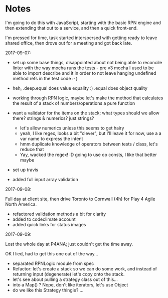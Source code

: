 # Notes

I'm going to do this with JavaScript, starting with the basic RPN engine and
then extending that out to a service, and then a quick front-end.

I'm pressed for time, task started interspersed with getting ready to leave
shared office, then drove out for a meeting and got back late.

2017-09-07:

- set up some base things, disappointed about not being able to reconcile
  linter with the way mocha runs the tests - pre v3 mocha I used to be able to
  import describe and it in order to not leave hanging undefined method refs
  in the test code :-(
- heh, .deep.equal does value equality :) .equal does object quality
- working through RPN logic, maybe let's make the method that calculates the
  result of a stack of numbers/operations a pure function
- want a validator for the items on the stack; what types should we allow there?
  strings & numerics? just strings?
  - let's allow numerics unless this seems to get hairy
  - yeah, I like regex, looks a bit "clever", but I'll leave it for now, use a
    a var name to express the intent
  - hmm duplicate knowledge of operators between tests / class, let's
    reduce that
  - Yay, wacked the regex! :D going to use op consts, I like that better maybe

- set up travis
- added full input array validation

2017-09-08:

Full day at client site, then drive Toronto to Cornwall (4h) for Play 4 Agile
North America.

- refactored validation methods a bit for clarity
- added to codeclimate account
- added quick links for status images

2017-09-09:

Lost the whole day at P4ANA; just couldn't get the time away.

OK I lied, had to get this one out of the way...

- separated RPNLogic module from spec
- Refactor: let's create a stack so we can do some work, and instead of
  returning input (degenerate) let's copy onto the stack.
- let's see about pulling a strategy class out of this...
- into a Map() ? Nope, don't like iterators, let's use Object
- do we like this Strategy thingie? ...
